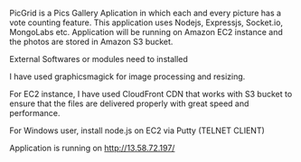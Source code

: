 PicGrid is a Pics Gallery Aplication in which each and every picture has a vote counting feature. This application uses Nodejs, Expressjs, Socket.io, MongoLabs etc. Application will be running on Amazon EC2 instance and the photos are stored in Amazon S3 bucket.


External Softwares or modules need to installed

I have used graphicsmagick for image processing and resizing.  

For EC2 instance, I have used CloudFront CDN that works with S3 bucket to ensure that the files are delivered properly with great speed and performance. 

For Windows user, install node.js on EC2 via Putty (TELNET CLIENT)


Application is running on http://13.58.72.197/
